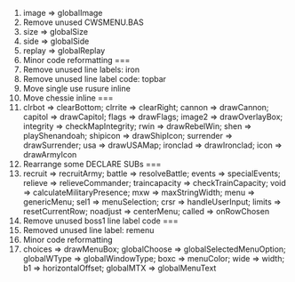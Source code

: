 1. image => globalImage
2. Remove unused CWSMENU.BAS
3. size => globalSize
4. side => globalSide
5. replay => globalReplay
6. Minor code reformatting
===
7. Remove unused line labels: iron
8. Remove unused line label code: topbar
9. Move single use rusure inline
10. Move chessie inline
===
11. clrbot => clearBottom; clrrite => clearRight; cannon => drawCannon; capitol => drawCapitol; flags => drawFlags; image2 => drawOverlayBox; integrity => checkMapIntegrity; rwin => drawRebelWin; shen => playShenandoah; shipicon => drawShipIcon; surrender => drawSurrender; usa => drawUSAMap; ironclad => drawIronclad; icon => drawArmyIcon
12. Rearrange some DECLARE SUBs
===
13. recruit => recruitArmy; battle => resolveBattle; events => specialEvents; relieve => relieveCommander; traincapacity => checkTrainCapacity; void => calculateMilitaryPresence; mxw => maxStringWidth; menu => genericMenu; sel1 => menuSelection; crsr => handleUserInput; limits => resetCurrentRow; noadjust => centerMenu; called => onRowChosen
14. Remove unused boss1 line label code
===
15. Removed unused line label: remenu
16. Minor code reformatting
17. choices => drawMenuBox; globalChoose => globalSelectedMenuOption; globalWType => globalWindowType; boxc => menuColor; wide => width; b1 => horizontalOffset; globalMTX => globalMenuText